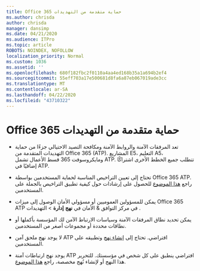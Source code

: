 ```yaml
---
title: Office 365 حماية متقدمة من التهديدات
ms.author: chrisda
author: chrisda
manager: dansimp
ms.date: 04/21/2020
ms.audience: ITPro
ms.topic: article
ROBOTS: NOINDEX, NOFOLLOW
localization_priority: Normal
ms.custom: 1036
ms.assetid: ''
ms.openlocfilehash: 680f182fbc2f0110a4aa4ed168b35a1a694b2ef4
ms.sourcegitcommit: 55eff703a17e500681d8fa6a87eb067019ade3cc
ms.translationtype: MT
ms.contentlocale: ar-SA
ms.lasthandoff: 04/22/2020
ms.locfileid: "43710322"
---
```

# <a name="office-365-advanced-threat-protection"></a>Office 365 حماية متقدمة من التهديدات

- تعد المرفقات الآمنة والروابط الآمنة ومكافحة التصيد الاحتيالي جزءًا من حماية التهديدات المتقدمة من Office 365 (ATP). المشاريع E5، التعليم A5، ومايكروسوفت 365 قسط الأعمال تشمل ATP. تتطلب جميع الخطط الأخرى اشتراكًا إضافيًا في ATP.

- تحتاج إلى تعيين التراخيص المناسبة لحماية المستخدمين بواسطة Office 365 ATP. راجع [هذا الموضوع](https://docs.microsoft.com/office365/admin/subscriptions-and-billing/assign-licenses-to-users) للحصول على إرشادات حول كيفية تطبيق التراخيص بالجملة على المستخدمين.

- يمكن للمسؤولين العموميين أو مسؤولي الأمان الوصول إلى ميزات Office 365 ATP في مركز التوافق & الأمان في **نهج** **إدارة** \> التهديدات .

- يمكن تحديد نطاق المرفقات الآمنة وسياسات الارتباط الآمن لك المؤسسة بأكملها أو نطاقات محددة أو مجموعات أصغر من المستخدمين.

- لا يوجد نهج ملحق آمن ATP افتراضي. تحتاج إلى [إنشاء نهج](https://docs.microsoft.com/office365/securitycompliance/set-up-atp-safe-attachments-policies) وتطبيقه على المستخدمين.

- يوجد نهج ارتباطات آمنة ATP افتراضي ينطبق على كل شخص في مؤسستك. للتحرير هذا النهج أو لإنشاء نُهج مخصصة، راجع [هذا الموضوع](https://docs.microsoft.com/office365/securitycompliance/set-up-atp-safe-links-policies).
